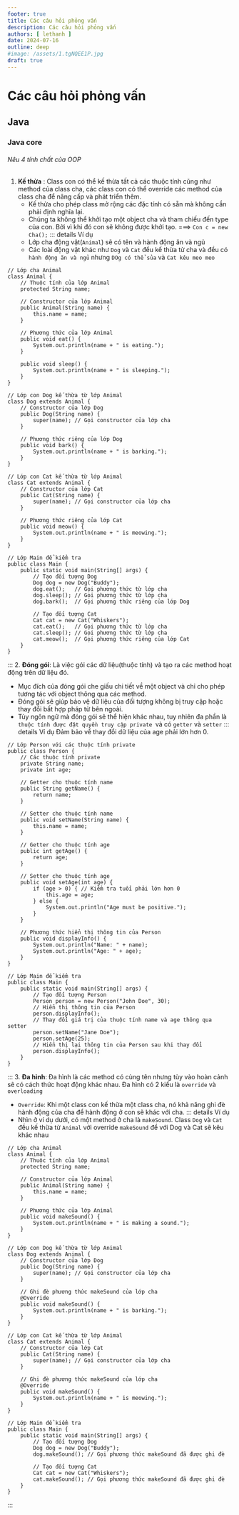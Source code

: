 ```yaml
---
footer: true
title: Các câu hỏi phỏng vấn
description: Các câu hỏi phỏng vấn
authors: [ lethanh ]
date: 2024-07-16
outline: deep
#image: /assets/1.tgNQEE1P.jpg
draft: true
---
```

# Các câu hỏi phỏng vấn

## Java
### Java core
###### Nêu 4 tính chất của OOP
1. **Kế thừa** : Class con có thể kế thừa tất cả các thuộc tính cũng như method của class cha, các class con có thể override các method của class cha để nâng cấp và phát triển thêm.
   - Kế thừa cho phép class mở rộng các đặc tính có sẵn mà không cần phải định nghĩa lại.
   - Chúng ta không thể khởi tạo một object cha và tham chiếu đến type của con. Bởi vì khi đó con sẽ không được khởi tạo. ===> `Con c = new Cha();`
::: details Ví dụ
   - Lớp cha động vật(`Animal`) sẽ có tên và hành động ăn và ngủ
   - Các loài động vật khác như `Dog` và `Cat` đều kế thừa từ cha và đều có `hành động ăn và ngủ` nhưng `DOg có thể sủa` và `Cat kêu meo meo`
```
// Lớp cha Animal
class Animal {
    // Thuộc tính của lớp Animal
    protected String name;

    // Constructor của lớp Animal
    public Animal(String name) {
        this.name = name;
    }

    // Phương thức của lớp Animal
    public void eat() {
        System.out.println(name + " is eating.");
    }

    public void sleep() {
        System.out.println(name + " is sleeping.");
    }
}

// Lớp con Dog kế thừa từ lớp Animal
class Dog extends Animal {
    // Constructor của lớp Dog
    public Dog(String name) {
        super(name); // Gọi constructor của lớp cha
    }

    // Phương thức riêng của lớp Dog
    public void bark() {
        System.out.println(name + " is barking.");
    }
}

// Lớp con Cat kế thừa từ lớp Animal
class Cat extends Animal {
    // Constructor của lớp Cat
    public Cat(String name) {
        super(name); // Gọi constructor của lớp cha
    }

    // Phương thức riêng của lớp Cat
    public void meow() {
        System.out.println(name + " is meowing.");
    }
}

// Lớp Main để kiểm tra
public class Main {
    public static void main(String[] args) {
        // Tạo đối tượng Dog
        Dog dog = new Dog("Buddy");
        dog.eat();   // Gọi phương thức từ lớp cha
        dog.sleep(); // Gọi phương thức từ lớp cha
        dog.bark();  // Gọi phương thức riêng của lớp Dog

        // Tạo đối tượng Cat
        Cat cat = new Cat("Whiskers");
        cat.eat();   // Gọi phương thức từ lớp cha
        cat.sleep(); // Gọi phương thức từ lớp cha
        cat.meow();  // Gọi phương thức riêng của lớp Cat
    }
}
```
:::
2. **Đóng gói**: Là việc gói các dữ liệu(thuộc tính) và tạo ra các method hoạt động trên dữ liệu đó.
   - Mục đích của đóng gói che giấu chi tiết về một object và chỉ cho phép tương tác với object thông qua các method.
   - Đóng gói sẽ giúp bảo vệ dữ liệu của đối tượng không bị truy cập hoặc thay đổi bất hợp pháp từ bên ngoài.
   - Tùy ngôn ngữ mà đóng gói sẽ thể hiện khác nhau, tuy nhiên đa phần là `thuộc tính được đặt quyền truy cập private `và có `getter` và `setter`
::: details Ví dụ
Đảm bảo về thay đổi dữ liệu của age phải lớn hơn 0.
```
// Lớp Person với các thuộc tính private
public class Person {
    // Các thuộc tính private
    private String name;
    private int age;

    // Getter cho thuộc tính name
    public String getName() {
        return name;
    }

    // Setter cho thuộc tính name
    public void setName(String name) {
        this.name = name;
    }

    // Getter cho thuộc tính age
    public int getAge() {
        return age;
    }

    // Setter cho thuộc tính age
    public void setAge(int age) {
        if (age > 0) { // Kiểm tra tuổi phải lớn hơn 0
            this.age = age;
        } else {
            System.out.println("Age must be positive.");
        }
    }

    // Phương thức hiển thị thông tin của Person
    public void displayInfo() {
        System.out.println("Name: " + name);
        System.out.println("Age: " + age);
    }
}

// Lớp Main để kiểm tra
public class Main {
    public static void main(String[] args) {
        // Tạo đối tượng Person
        Person person = new Person("John Doe", 30);
        // Hiển thị thông tin của Person
        person.displayInfo();
        // Thay đổi giá trị của thuộc tính name và age thông qua setter
        person.setName("Jane Doe");
        person.setAge(25);
        // Hiển thị lại thông tin của Person sau khi thay đổi
        person.displayInfo();
    }
}
```
:::
3. **Đa hình**: Đa hình là các method có cùng tên nhưng tùy vào hoàn cảnh sẽ có cách thức hoạt động khác nhau.
Đa hình có 2 kiểu là `override` và `overloading`  
   - `Override`: Khi một class con kế thừa một class cha, nó khả năng ghi đè hành động của cha để hành động ở con sẽ khác với cha.
::: details Ví dụ
   - Nhìn ở ví dụ dưới, có một method ở cha là `makeSound`. Class `Dog` và `Cat` đều kế thừa từ `Animal` với override `makeSound` để với Dog và Cat sẽ kêu khác nhau
```
// Lớp cha Animal
class Animal {
    // Thuộc tính của lớp Animal
    protected String name;

    // Constructor của lớp Animal
    public Animal(String name) {
        this.name = name;
    }

    // Phương thức của lớp Animal
    public void makeSound() {
        System.out.println(name + " is making a sound.");
    }
}

// Lớp con Dog kế thừa từ lớp Animal
class Dog extends Animal {
    // Constructor của lớp Dog
    public Dog(String name) {
        super(name); // Gọi constructor của lớp cha
    }

    // Ghi đè phương thức makeSound của lớp cha
    @Override
    public void makeSound() {
        System.out.println(name + " is barking.");
    }
}

// Lớp con Cat kế thừa từ lớp Animal
class Cat extends Animal {
    // Constructor của lớp Cat
    public Cat(String name) {
        super(name); // Gọi constructor của lớp cha
    }

    // Ghi đè phương thức makeSound của lớp cha
    @Override
    public void makeSound() {
        System.out.println(name + " is meowing.");
    }
}

// Lớp Main để kiểm tra
public class Main {
    public static void main(String[] args) {
        // Tạo đối tượng Dog
        Dog dog = new Dog("Buddy");
        dog.makeSound(); // Gọi phương thức makeSound đã được ghi đè

        // Tạo đối tượng Cat
        Cat cat = new Cat("Whiskers");
        cat.makeSound(); // Gọi phương thức makeSound đã được ghi đè
    }
}
```

:::
